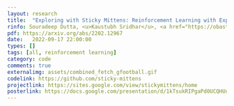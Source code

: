 ```yaml
---
layout: research
title:  "Exploring with Sticky Mittens: Reinforcement Learning with Expert Interventions via Option Templates."
rinfo: Souradeep Dutta, <u>Kaustubh Sridhar</u>, <a href="https://obastani.github.io/">Osbert Bastani</a>, <a href="https://statistics.wharton.upenn.edu/profile/dobriban/">Edgar Dobriban</a>, <a href="https://www.seas.upenn.edu/~weimerj/research.html">James Weimer</a>, <a href="https://www.cis.upenn.edu/~lee/home/index.shtml">Insup Lee</a>, Julia Parish-Morris. <ul>➥Conference on Robot Learning (CoRL) 2022.</ul>
pdf: https://arxiv.org/abs/2202.12967
date:   2022-09-17 22:00:00
types: []
tags: [all, reinforcement learning]
category: code
comments: true
externalimg: assets/combined_fetch_gfootball.gif
codelink: https://github.com/sticky-mittens
projectlink: https://sites.google.com/view/stickymittens/home
posterlink: https://docs.google.com/presentation/d/1kTsukRIPgaPd0UCQHUuOP_8D0l95Frof/edit?usp=sharing&ouid=116779056433539742394&rtpof=true&sd=true
---
```


